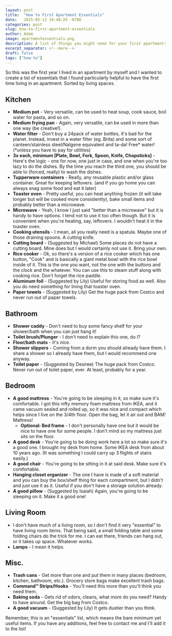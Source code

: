 ```yaml
---
layout: post
title:  "How to First Apartment Essentials"
date:   2015-05-12 19:48:29 -0700
categories: post
slug: how-to-first-apartment-essentials
author: Adam
image: apartmentessentials.png
description: A list of things you might need for your first apartment!
excerpt_separator: <!--more-->
draft: false
tags: ["how-to"]
---
```

So this was the first year I lived in an apartment by myself and I wanted to create a list of essentials that I found particularly helpful to have the first time living in an apartment. Sorted by living spaces.

<!--more-->

## Kitchen

- **Medium pot** - Very versatile, can be used to heat soup, cook sauce, boil water for pasta, and so on.
- **Medium frying pan** - Again, very versatile, can be used in more than one way (be creative!).
- **Water filter** - Don't buy a 24pack of water bottles, it's bad for the planet. Instead, invest in a water filter (eg. Brita) and some sort of canteen/stainless steel/Nalgene equivalent and ta-da! Free* water! (*unless you have to pay for utilities)
- **3x each, minimum [Plate, Bowl, Fork, Spoon, Knife, Chopsticks]** - Here's the logic - one for now, one just in case, and one when you're too lazy to do the dishes. By the time you reach the third one, you should be able to (forced, really) to wash the dishes.
- **Tupperware containers** - Really, any reusable plastic and/or glass container. Great for keeping leftovers. (and if you go home you can always snag some food and eat it later)
- **Toaster oven** - Pretty useful, you can heat anything frozen (it will take longer but will be cooked more consistently), bake small items and probably better than a microwave.
- **Microwave** - Yeah, I know I just said "better than a microwave" but it is handy to have options. I tend not to use it too often though. But it is convenient when you're heating, say, leftovers. I wouldn't heat it in the toaster oven.
- **Cooking utensils** - I mean, all you really need is a spatula. Maybe one of those draining spoons. A cutting knife.
- **Cutting board** - (Suggested by Michael) Some places do not have a cutting board. Mine does but I would certainly not use it. Bring your own.
- **Rice cooker** - Ok, so there's a version of a rice cooker which has one button, "Cook" and is basically a giant metal bowl with the rice bowl inside of it. This is the one you want, not the one with the buttons and the clock and the whatever. You can use this to steam stuff along with cooking rice. Don't forget the rice paddle.
- **Aluminum foil** - (Suggested by Lily) Useful for storing food as well. Also you do need something for lining that toaster oven.
- **Paper towels** - (Suggested by Lily) Get the huge pack from Costco and never run out of paper towels.

## Bathroom

- **Shower caddy** - Don't need to buy some fancy shelf for your shower/bath when you can just hang it!
- **Toilet brush/Plunger** - I don't need to explain this one, do I?
- **Floor/bath mats** - It's nice.
- **Shower slippers** - Coming from a dorm you should already have them. I share a shower so I already have them, but I would recommend one anyway.
- **Toilet paper** - (Suggested by Desiree) The huge pack from Costco. Never run out of toilet paper, ever. At least, probably for a year.

## Bedroom

- **A good mattress** - You're going to be sleeping in it, so make sure it's comfortable. I got this nifty memory foam mattress from IKEA, and it came vacuum sealed and rolled up, so it was nice and compact which helps since I live on the 3/4th floor. Open the bag, let it air out and BAM! Mattress!
     - **Optional: Bed frame** - I don't personally have one but it would be nice to have one for some people. I don't mind so my mattress just sits on the floor.
- **A good desk** - You're going to be doing work here a lot so make sure it's a good one. I brought my desk from home. Some IKEA desk from about 10 years ago. (It was something I could carry up 3 flights of stairs easily.)
- **A good chair** - You're going to be sitting in it at said desk. Make sure it's comfortable.
- **Hanging closet organizer** - The one I have is made of a soft material and you can buy the box/shelf thing for each compartment, but I didn't and just use it as it. Useful if you don't have a storage solution already.
- **A good pillow** - (Suggested by Isaiah) Again, you're going to be sleeping on it. Make it a good one!

## Living Room

- I don't have much of a living room, so I don't find it very "essential" to have living room items. That being said, a small folding table and some folding chairs do the trick for me. I can eat there, friends can hang out, or it takes up space. Whatever works.
- **Lamps** - I mean it helps.

## Misc.

- **Trash cans** - Get more than one and put them in many places (bedroom, kitchen, bathroom, etc.). Grocery store bags make excellent trash bags.
- **Command&trade; Strips/Hooks** - You'll need this more than you'll think you need them.
- **Baking soda** - Gets rid of odors, cleans, what more do you need? Handy to have around. Get the big bag from Costco.
- **A good vacuum** - (Suggested by Lily) It gets dustier than you think.


Remember, this is an "essentials" list, which means the bare minimum yet useful items. If you have any additions, feel free to contact me and I'll add it to the list!